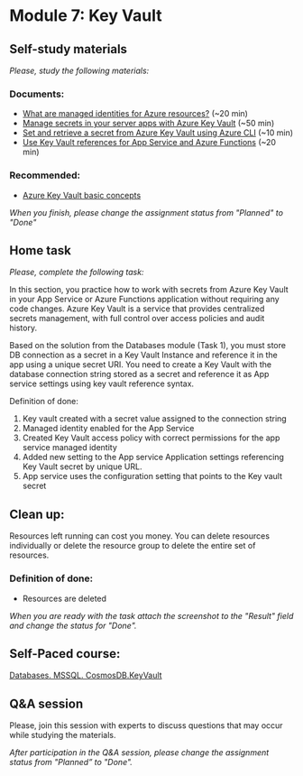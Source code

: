 # Module 7: Key Vault
## Self-study materials

*Please, study the following materials:*

### Documents:

- [What are managed identities for Azure resources?](https://docs.microsoft.com/en-us/azure/active-directory/managed-identities-azure-resources/overview) (~20 min)
- [Manage secrets in your server apps with Azure Key Vault](https://docs.microsoft.com/en-us/learn/modules/manage-secrets-with-azure-key-vault/) (~50 min)
- [Set and retrieve a secret from Azure Key Vault using Azure CLI](https://docs.microsoft.com/en-us/azure/key-vault/secrets/quick-create-cli) (~10 min)
- [Use Key Vault references for App Service and Azure Functions](https://docs.microsoft.com/en-us/azure/app-service/app-service-key-vault-references) (~20 min)

### Recommended:
- [Azure Key Vault basic concepts](https://docs.microsoft.com/en-us/azure/key-vault/general/basic-concepts)

*When you finish, please change the assignment status from "Planned" to "Done"*

## Home task
*Please, complete the following task:*

In this section, you practice how to work with secrets from Azure Key Vault in your App Service or Azure Functions application without requiring any code changes.
Azure Key Vault is a service that provides centralized secrets management, with full control over access policies and audit history.

Based on the solution from the Databases module (Task 1), you must store DB connection as a secret in a Key Vault Instance and reference it in the app using a unique secret URI. You need to create a Key Vault with the database connection string stored as a secret and reference it as App service settings using key vault reference syntax.

Definition of done:

1. Key vault created with a secret value assigned to the connection string
2. Managed identity enabled for the App Service
3. Created Key Vault access policy with correct permissions for the app service managed identity
4. Added new setting to the App service Application settings referencing Key Vault secret by unique URL.
5. App service uses the configuration setting that points to the Key vault secret  

## Clean up:
Resources left running can cost you money. You can delete resources individually or delete the resource group to delete the entire set of resources.
### Definition of done:
- Resources are deleted

*When you are ready with the task attach the screenshot to the "Result" field and change the status for "Done".*

## Self-Paсed course:
[Databases. MSSQL. CosmosDB.KeyVault](https://learn.epam.com/detailsPage?id=b04cde01-2ff3-41f4-a21e-d2ff295ab474&source=EXTERNAL_COURSE)

## Q&A session
Please, join this session with experts to discuss questions that may occur while studying the materials.

*After participation in the Q&A session, please change the assignment status from "Planned” to "Done".*